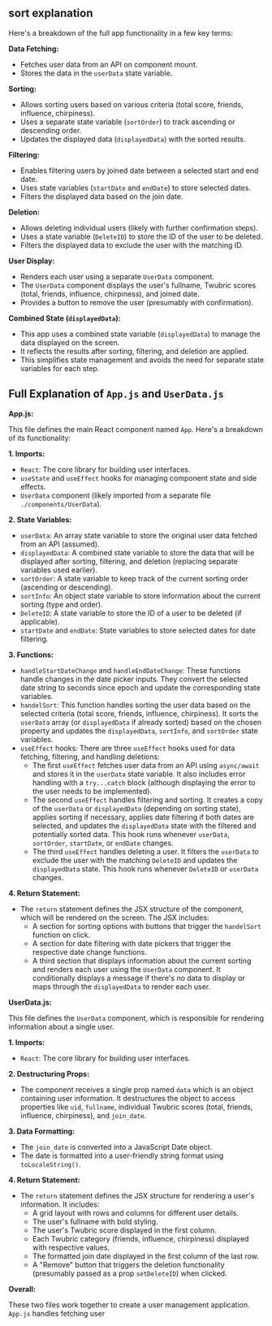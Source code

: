 ## sort explanation

Here's a breakdown of the full app functionality in a few key terms:

**Data Fetching:**

- Fetches user data from an API on component mount.
- Stores the data in the `userData` state variable.

**Sorting:**

- Allows sorting users based on various criteria (total score, friends, influence, chirpiness).
- Uses a separate state variable (`sortOrder`) to track ascending or descending order.
- Updates the displayed data (`displayedData`) with the sorted results.

**Filtering:**

- Enables filtering users by joined date between a selected start and end date.
- Uses state variables (`startDate` and `endDate`) to store selected dates.
- Filters the displayed data based on the join date.

**Deletion:**

- Allows deleting individual users (likely with further confirmation steps).
- Uses a state variable (`DeleteID`) to store the ID of the user to be deleted.
- Filters the displayed data to exclude the user with the matching ID.

**User Display:**

- Renders each user using a separate `UserData` component.
- The `UserData` component displays the user's fullname, Twubric scores (total, friends, influence, chirpiness), and joined date.
- Provides a button to remove the user (presumably with confirmation).

**Combined State (`displayedData`):**

- This app uses a combined state variable (`displayedData`) to manage the data displayed on the screen.
- It reflects the results after sorting, filtering, and deletion are applied.
- This simplifies state management and avoids the need for separate state variables for each step.

## Full Explanation of `App.js` and `UserData.js`

**App.js:**

This file defines the main React component named `App`. Here's a breakdown of its functionality:

**1. Imports:**

- `React`: The core library for building user interfaces.
- `useState` and `useEffect` hooks for managing component state and side effects.
- `UserData` component (likely imported from a separate file `./components/UserData`).

**2. State Variables:**

- `userData`: An array state variable to store the original user data fetched from an API (assumed).
- `displayedData`: A combined state variable to store the data that will be displayed after sorting, filtering, and deletion (replacing separate variables used earlier).
- `sortOrder`: A state variable to keep track of the current sorting order (ascending or descending).
- `sortInfo`: An object state variable to store information about the current sorting (type and order).
- `DeleteID`: A state variable to store the ID of a user to be deleted (if applicable).
- `startDate` and `endDate`: State variables to store selected dates for date filtering.

**3. Functions:**

- `handleStartDateChange` and `handleEndDateChange`: These functions handle changes in the date picker inputs. They convert the selected date string to seconds since epoch and update the corresponding state variables.
- `handelSort`: This function handles sorting the user data based on the selected criteria (total score, friends, influence, chirpiness). It sorts the `userData` array (or `displayedData` if already sorted) based on the chosen property and updates the `displayedData`, `sortInfo`, and `sortOrder` state variables.
- `useEffect` hooks: There are three `useEffect` hooks used for data fetching, filtering, and handling deletions:
  - The first `useEffect` fetches user data from an API using `async/await` and stores it in the `userData` state variable. It also includes error handling with a `try...catch` block (although displaying the error to the user needs to be implemented).
  - The second `useEffect` handles filtering and sorting. It creates a copy of the `userData` or `displayedData` (depending on sorting state), applies sorting if necessary, applies date filtering if both dates are selected, and updates the `displayedData` state with the filtered and potentially sorted data. This hook runs whenever `userData`, `sortOrder`, `startDate`, or `endDate` changes.
  - The third `useEffect` handles deleting a user. It filters the `userData` to exclude the user with the matching `DeleteID` and updates the `displayedData` state. This hook runs whenever `DeleteID` or `userData` changes.

**4. Return Statement:**

- The `return` statement defines the JSX structure of the component, which will be rendered on the screen. The JSX includes:
  - A section for sorting options with buttons that trigger the `handelSort` function on click.
  - A section for date filtering with date pickers that trigger the respective date change functions.
  - A third section that displays information about the current sorting and renders each user using the `UserData` component. It conditionally displays a message if there's no data to display or maps through the `displayedData` to render each user.

**UserData.js:**

This file defines the `UserData` component, which is responsible for rendering information about a single user.

**1. Imports:**

- `React`: The core library for building user interfaces.

**2. Destructuring Props:**

- The component receives a single prop named `data` which is an object containing user information. It destructures the object to access properties like `uid`, `fullname`, individual Twubric scores (total, friends, influence, chirpiness), and `join_date`.

**3. Data Formatting:**

- The `join_date` is converted into a JavaScript Date object.
- The date is formatted into a user-friendly string format using `toLocaleString()`.

**4. Return Statement:**

- The `return` statement defines the JSX structure for rendering a user's information. It includes:
  - A grid layout with rows and columns for different user details.
  - The user's fullname with bold styling.
  - The user's Twubric score displayed in the first column.
  - Each Twubric category (friends, influence, chirpiness) displayed with respective values.
  - The formatted join date displayed in the first column of the last row.
  - A "Remove" button that triggers the deletion functionality (presumably passed as a prop `setDeleteID`) when clicked.

**Overall:**

These two files work together to create a user management application. `App.js` handles fetching user
